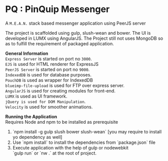 # PQ : PinQuip Messenger
A `M.E.A.N.` stack based messenger application using PeerJS server

The project is scaffolded using gulp, slush-wean and bower. The UI is developed in LUMX using AngularJS. The Project still not uses MongoDB so as to fulfill the requirement of packaged application.

<b>General Information</b><br>
`Express Server` is started on port no `3000`.<br>
`EJS` is used for HTML renderer for ExpressJS<br>
`PeerJS Server` is started on port no `9000`.<br>
`IndexedDB` is used for database purposes.<br>
`PouchDB` is used as wrapper for IndexedDB<br>
`blueimp-file-upload` is used for FTP over express server.<br>
`AngularJS` is used for creating modules for front-end.<br>
`LUMX` is used as UI framework.<br>
`jQuery is used for DOM Manipulation`.<br>
`Velocity` is used for smoother animations.<br>

<b>Running the Application</b><br>
Requires Node and npm to be installed as prerequisite
<ol>
<li> `npm install -g gulp slush bower slush-wean` [you may require to install yo dependency as well]</li>
<li>Use `npm install` to install the dependencies from `package.json` file</li>
<li>Execute application with the help of gulp or nodewebkit<br>
`gulp run` or `nw .` at the root of project.
</li>
</ol>
